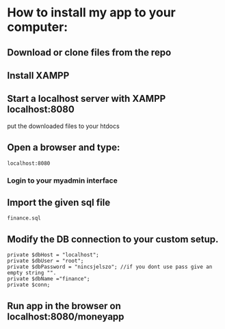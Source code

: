 # How to install my app to your computer:

## Download or clone files from the repo

## Install XAMPP

## Start a localhost server with XAMPP localhost:8080

put the downloaded files to your htdocs

## Open a browser and type:

```
localhost:8080
```

### Login to your myadmin interface

## Import the given sql file

```
finance.sql
```

## Modify the DB connection to your custom setup.

```
private $dbHost = "localhost";
private $dbUser = "root";
private $dbPassword = "nincsjelszo"; //if you dont use pass give an empty string "".
private $dbName ="finance";
private $conn;
```

## Run app in the browser on localhost:8080/moneyapp
